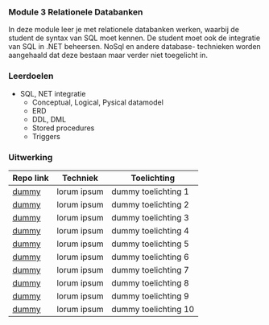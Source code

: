 

###  Module 3 Relationele Databanken
In deze module leer je met relationele databanken werken, waarbij de student de syntax van SQL moet
kennen. De student moet ook de integratie van SQL in .NET beheersen. NoSql en andere database-
technieken worden aangehaald dat deze bestaan maar verder niet toegelicht in.

### Leerdoelen 
- SQL, NET integratie
	 - Conceptual, Logical, Pysical datamodel 
	- ERD 
	- DDL, DML  
	- Stored procedures 
	- Triggers 


### Uitwerking   
 |Repo link  | Techniek  | Toelichting  |  
 |--|--|--| 
|[dummy](www.url.nl) | lorum ipsum| dummy toelichting 1 |
|[dummy](www.url.nl) | lorum ipsum| dummy toelichting 2 |
|[dummy](www.url.nl) | lorum ipsum| dummy toelichting 3 |
|[dummy](www.url.nl) | lorum ipsum| dummy toelichting 4 |
|[dummy](www.url.nl) | lorum ipsum| dummy toelichting 5 |
|[dummy](www.url.nl) | lorum ipsum| dummy toelichting 6 |
|[dummy](www.url.nl) | lorum ipsum| dummy toelichting 7 |
|[dummy](www.url.nl) | lorum ipsum| dummy toelichting 8 |
|[dummy](www.url.nl) | lorum ipsum| dummy toelichting 9 |
|[dummy](www.url.nl) | lorum ipsum| dummy toelichting 10 |	
